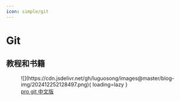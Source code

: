 ```yaml
---
icon: simple/git
---
```


# Git

## 教程和书籍

<figure markdown="span">
  ![](https://cdn.jsdelivr.net/gh/luguosong/images@master/blog-img/202412252128497.png){ loading=lazy }
  <figcaption><a href="https://github.com/progit/progit2-zh">pro git 中文版</a></figcaption>
</figure>
